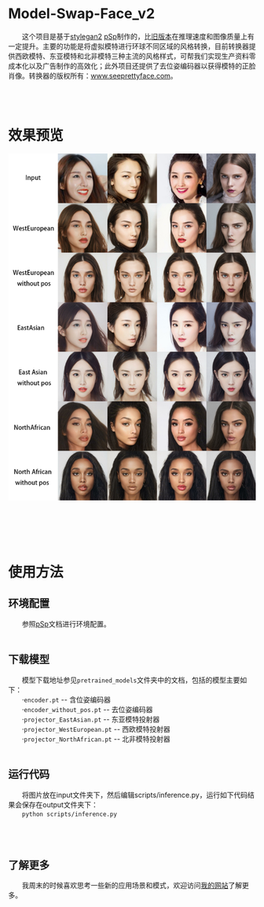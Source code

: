 # Model-Swap-Face_v2
&emsp;&emsp;这个项目是基于<a href='https://github.com/NVlabs/stylegan2'>stylegan2</a> <a href='https://github.com/eladrich/pixel2style2pixel'>pSp</a>制作的，比<a href='https://github.com/a312863063/Model-Swap-Face'>旧版本</a>在推理速度和图像质量上有一定提升。主要的功能是将虚拟模特进行环球不同区域的风格转换，目前转换器提供西欧模特、东亚模特和北非模特三种主流的风格样式，可帮我们实现生产资料零成本化以及广告制作的高效化；此外项目还提供了去位姿编码器以获得模特的正脸肖像。转换器的版权所有：<a href='http://www.seeprettyface.com'>www.seeprettyface.com</a>。<br /><br /><br /><br />

# 效果预览
<p align="center">
	<img src="https://github.com/a312863063/Model-Swap-Face_v2/blob/main/docs/model_stylization.jpg" alt="Sample">
</p>
<br /><br /><br /><br />

# 使用方法
## 环境配置
&emsp;&emsp;参照<a href='https://github.com/eladrich/pixel2style2pixel'>pSp</a>文档进行环境配置。<br /><br />

## 下载模型
&emsp;&emsp;模型下载地址参见`pretrained_models`文件夹中的文档，包括的模型主要如下：<br />
&emsp;&emsp;·```encoder.pt``` -- 含位姿编码器<br />
&emsp;&emsp;·```encoder_without_pos.pt``` -- 去位姿编码器<br />
&emsp;&emsp;·```projector_EastAsian.pt``` -- 东亚模特投射器<br />
&emsp;&emsp;·```projector_WestEuropean.pt``` -- 西欧模特投射器<br />
&emsp;&emsp;·```projector_NorthAfrican.pt``` -- 北非模特投射器<br /><br />

## 运行代码
&emsp;&emsp;将图片放在input文件夹下，然后编辑scripts/inference.py，运行如下代码结果会保存在output文件夹下：<br />
&emsp;&emsp;```python scripts/inference.py```<br /><br /><br /><br />

## 了解更多
&emsp;&emsp;我周末的时候喜欢思考一些新的应用场景和模式，欢迎访问<a href='http://www.seeprettyface.com'>我的网站</a>了解更多。

